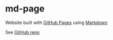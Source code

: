 # md-page

Website built with [GitHub Pages](https://pages.github.com/ "Link to GitHub Pages (pages.github.com)") using [Markdown](https://www.markdownguide.org/ "Markdown reference")


See [GitHub repo](https://github.com/Totoro700/md-page)
